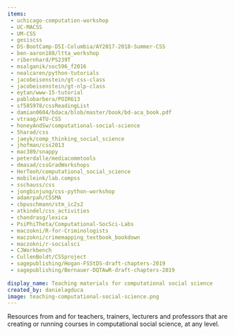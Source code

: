 ```yaml
---
items:
 - uchicago-computation-workshop
 - UC-MACSS
 - UM-CSS
 - gesiscss
 - DS-BootCamp-DSI-Columbia/AY2017-2018-Summer-CSS
 - ben-aaron188/ltta_workshop
 - ribernhard/PS239T
 - msalganik/soc596_f2016
 - nealcaren/python-tutorials
 - jacobeisenstein/gt-css-class
 - jacobeisenstein/gt-nlp-class
 - eytan/www-15-tutorial
 - pablobarbera/POIR613
 - sf585978/cssReadingList
 - damian0604/bdaca/blob/master/book/bd-aca_book.pdf
 - vtraag/4TU-CSS
 - honeyAndSw/computational-social-science
 - 5harad/css
 - jaeyk/comp_thinking_social_science
 - jhofman/css2013
 - mac389/snappy
 - peterdalle/mediacommtools
 - dmasad/cssGradWorkshops
 - HerTeoh/computational_social_science
 - mobileink/lab.compss
 - sschauss/css
 - jongbinjung/css-python-workshop 
 - adamrpah/CSSMA
 - cbpuschmann/stm_ic2s2
 - atkindel/css_activities
 - chandrasg/lexica
 - PsiPhiTheta/Computational-SocSci-Labs
 - maczokni/R-for-Criminologists
 - maczokni/crimemapping_textbook_bookdown
 - maczokni/r-socialsci
 - CJWorkbench
 - CullenBoldt/CSSproject
 - sagepublishing/Hogan-FSStDS-draft-chapters-2019
 - sagepublishing/Bernauer-DQTAwR-draft-chapters-2019
 
display_name: Teaching materials for computational social science
created_by: danielagduca
image: teaching-computational-social-science.png
---
```

Resources from and for teachers, trainers, lecturers and professors that are creating or running courses in computational social science, at any level.
